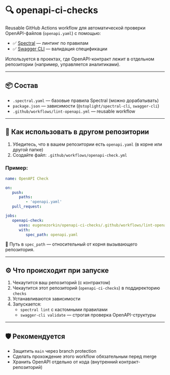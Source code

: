 # 🔍 openapi-ci-checks

Reusable GitHub Actions workflow для автоматической проверки OpenAPI-файлов (`openapi.yaml`) с помощью:

- ✅ [Spectral](https://github.com/stoplightio/spectral) — линтинг по правилам
- ✅ [Swagger CLI](https://github.com/APIDevTools/swagger-cli) — валидация спецификации

Используется в проектах, где OpenAPI-контракт лежит в отдельном репозитории (например, управляется аналитиками).

---

## 📦 Состав

- `.spectral.yaml` — базовые правила Spectral (можно дорабатывать)
- `package.json` — зависимости (`@stoplight/spectral-cli`, `swagger-cli`)
- `.github/workflows/lint-openapi.yml` — reusable workflow

---

## 🚀 Как использовать в другом репозитории

1. Убедитесь, что в вашем репозитории есть `openapi.yaml` (в корне или другой папке)
2. Создайте файл: `.github/workflows/openapi-check.yml`

### Пример:

```yaml
name: OpenAPI Check

on:
   push:
      paths:
         - 'openapi.yaml'
   pull_request:

jobs:
   openapi-check:
      uses: eugenezorkin/openapi-ci-checks/.github/workflows/lint-openapi.yml@main
      with:
         spec_path: openapi.yaml
```

📌 Путь в `spec_path` — относительный от корня вызывающего репозитория.

---

## ⚙️ Что происходит при запуске

1. Чекаутится ваш репозиторий (с контрактом)
2. Чекаутится этот репозиторий (`openapi-ci-checks`) в поддиректорию `checks`
3. Устанавливаются зависимости
4. Запускается:
   - `spectral lint` с кастомными правилами
   - `swagger-cli validate` — строгая проверка OpenAPI-структуры

---

## 🛡 Рекомендуется

- Защитить `main` через branch protection
- Сделать прохождение этого workflow обязательным перед merge
- Хранить OpenAPI отдельно от кода (внутренний контракт-репозиторий)

